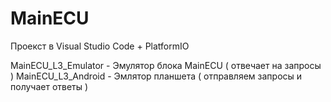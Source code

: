 # MainECU

Проекст в Visual Studio Code + PlatformIO

MainECU_L3_Emulator - Эмулятор блока MainECU ( отвечает на запросы )
MainECU_L3_Android - Эмлятор планшета ( отправляем запросы и получает ответы )
